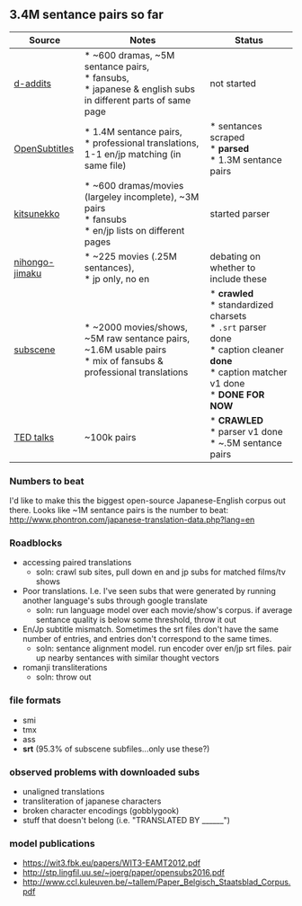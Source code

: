 ## 3.4M sentance pairs so far

| Source                                                                                                     | Notes                                                                                                            | Status                                          |
|----------------------------------------------------------------------------------------------------------|------------------------------------------------------------------------------------------------------------------|-------------------------------------------------|
| [d-addits](http://www.d-addicts.com/forums/page/subtitles?sid=c00e06662e59c449c2b2814b22e7bc90#Japanese) | * ~600 dramas, ~5M sentance pairs,<br>  * fansubs,<br> * japanese & english subs in different parts of same page | not started                                     |
| [OpenSubtitles](http://opus.lingfil.uu.se/OpenSubtitles2016.php)                                         | * 1.4M sentance pairs,<br> * professional translations, 1-1 en/jp matching (in same file)                        | * sentances scraped<br> * **parsed** <br>* 1.3M sentance pairs |
| [kitsunekko](http://kitsunekko.net/dirlist.php?dir=subtitles%2Fjapanese%2F)                              | * ~600 dramas/movies (largeley incomplete), ~3M pairs<br> * fansubs<br> * en/jp lists on different pages         | started parser                                     |
| [nihongo-jimaku](http://nihongo-jimaku.blogspot.jp/)                                                     | * ~225 movies (.25M sentances),<br> * jp only, no en                                                             | debating on whether to include these            |
| [subscene](http://v2.subscene.com/subtitles/a/japanese.aspx)                                             | * ~2000 movies/shows, ~5M raw sentance pairs, ~1.6M usable pairs<br> * mix of fansubs & professional translations                       | * **crawled**<br>* standardized charsets<br>* `.srt` parser done<br>* caption cleaner **done** <br>* caption matcher v1 done <br> * **DONE FOR NOW** |
| [TED talks](https://www.ted.com/talks) | ~100k pairs | * **CRAWLED**<br> * parser v1 done <br> * ~.5M sentance pairs |


### Numbers to beat

I'd like to make this the biggest open-source Japanese-English corpus out there. Looks like ~1M sentance pairs is the number to beat: http://www.phontron.com/japanese-translation-data.php?lang=en

### Roadblocks

* accessing paired translations
  * soln: crawl sub sites, pull down en and jp subs for matched films/tv shows
* Poor translations. I.e. I've seen subs that were generated by running another language's subs through google translate
  * soln: run language model over each movie/show's corpus. if average sentance quality is below some threshold, throw it out
* En/Jp subtitle mismatch. Sometimes the srt files don't have the same number of entries, and entries don't correspond to the same times. 
  * soln: sentance alignment model. run encoder over en/jp srt files. pair up nearby sentances with similar thought vectors
* romanji transliterations
  * soln: throw out



### file formats
* smi
* tmx
* ass
* **srt** (95.3% of subscene subfiles...only use these?)


### observed problems with downloaded subs
* unaligned translations
* transliteration of japanese characters
* broken character encodings (gobblygook)
* stuff that doesn't belong (i.e. "TRANSLATED BY ______")


### model publications
* https://wit3.fbk.eu/papers/WIT3-EAMT2012.pdf
* http://stp.lingfil.uu.se/~joerg/paper/opensubs2016.pdf
* http://www.ccl.kuleuven.be/~tallem/Paper_Belgisch_Staatsblad_Corpus.pdf







